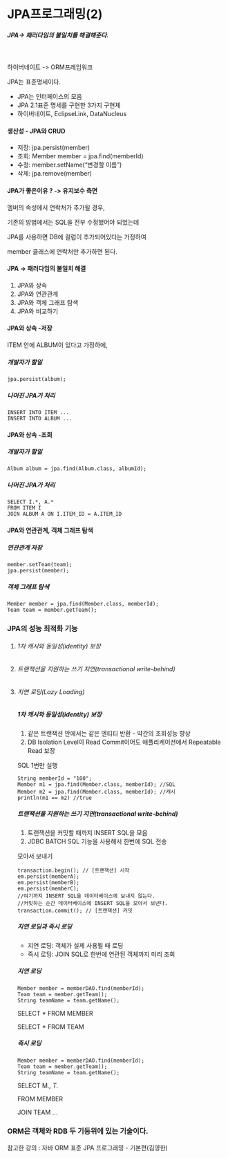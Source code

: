 
# JPA프로그래밍(2)



##### JPA-> 패러다임의 불일치를 해결해준다.

<BR>

하이버네이트 -> ORM프레임워크



JPA는 표준명세이다.

- JPA는 인터페이스의 모음
- JPA 2.1표준 명세를 구현한 3가지 구현체
- 하이버네이트, EclipseLink, DataNucleus



#### 생산성 - JPA와 CRUD

- 저장: jpa.persist(member)
- 조회: Member member = jpa.find(memberId) 
- 수정: member.setName(“변경할 이름”) 
- 삭제: jpa.remove(member)



#### JPA가 좋은이유 ? -> 유지보수 측면

멤버의 속성에서 연락처가 추가될 경우,

기존의 방법에서는 SQL을 전부 수정했어야 되었는데

JPA를 사용하면 DB에 컬럼이 추가되어있다는 가정하여 

member 클래스에 연락처만 추가하면 된다.



#### JPA -> 패러다임의 불일치 해결 

1. JPA와 상속 
2. JPA와 연관관계 
3. JPA와 객체 그래프 탐색 
4. JPA와 비교하기





#### JPA와 상속 -저장



ITEM 안에 ALBUM이 있다고 가정하에, 



##### 개발자가 할일

```
jpa.persist(album);
```

##### 나머진 JPA가 처리

```
INSERT INTO ITEM ...
INSERT INTO ALBUM ...
```



#### JPA와 상속 -조회



##### 개발자가 할일

```
Album album = jpa.find(Album.class, albumId);
```

##### 나머진 JPA가 처리

```
SELECT I.*, A.*
FROM ITEM I
JOIN ALBUM A ON I.ITEM_ID = A.ITEM_ID
```







#### JPA와 연관관계, 객체 그래프 탐색



##### 연관관계 저장

```
member.setTeam(team);
jpa.persist(member);
```



##### 객체 그래프 탐색

```
Member member = jpa.find(Member.class, memberId);
Team team = member.getTeam();
```





### JPA의 성능 최적화 기능 

1. ###### 1차 캐시와 동일성(identity) 보장 

2. ###### 트랜잭션을 지원하는 쓰기 지연(transactional write-behind)

3. ###### 지연 로딩(Lazy Loading) 

   

   

   ##### 1차 캐시와 동일성(identity) 보장 

   1. 같은 트랜잭션 안에서는 같은 엔티티 반환 - 약간의 조회성능 향상
   2.  DB Isolation Level이 Read Commit이어도 애플리케이션에서 Repeatable Read 보장

   

   SQL 1번만 실행

   ```
   String memberId = "100";
   Member m1 = jpa.find(Member.class, memberId); //SQL
   Member m2 = jpa.find(Member.class, memberId); //캐시
   println(m1 == m2) //true
   ```

   

   

   ##### 트랜잭션을 지원하는 쓰기 지연(transactional write-behind)

   1.  트랜잭션을 커밋할 때까지 INSERT SQL을 모음
   2.  JDBC BATCH SQL 기능을 사용해서 한번에 SQL 전송

   

   모아서 보내기

   ```
   transaction.begin(); // [트랜잭션] 시작
   em.persist(memberA);
   em.persist(memberB);
   em.persist(memberC);
   //여기까지 INSERT SQL을 데이터베이스에 보내지 않는다.
   //커밋하는 순간 데이터베이스에 INSERT SQL을 모아서 보낸다.
   transaction.commit(); // [트랜잭션] 커밋
   ```

   

   ##### 지연 로딩과 즉시 로딩

   -  지연 로딩: 객체가 실제 사용될 때 로딩
   -  즉시 로딩: JOIN SQL로 한번에 연관된 객체까지 미리 조회

   

   ##### 지연 로딩

   ```
   Member member = memberDAO.find(memberId);
   Team team = member.getTeam();
   String teamName = team.getName();
   ```

   SELECT * FROM MEMBER 

   SELECT * FROM TEAM

   

   

   ##### 즉시 로딩

   ```
   Member member = memberDAO.find(memberId);
   Team team = member.getTeam();
   String teamName = team.getName();
   ```

   SELECT M.*, T.* 

    FROM MEMBER

    JOIN TEAM …





### ORM은 객체와 RDB 두 기둥위에 있는 기술이다.







참고한 강의 :  자바 ORM 표준 JPA 프로그래밍 - 기본편(김영한)
